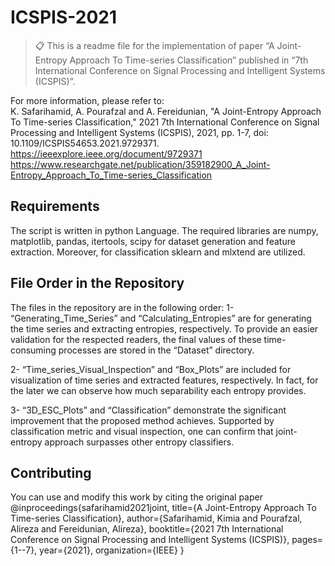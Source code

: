 # ICSPIS-2021
>📋  This is a readme file for the implementation of paper “A Joint-Entropy Approach To Time-series Classification” published in “7th International Conference on Signal Processing and Intelligent Systems (ICSPIS)”. 

For more information, please refer to:  
K. Safarihamid, A. Pourafzal and A. Fereidunian, "A Joint-Entropy Approach To Time-series Classification," 2021 7th International Conference on Signal Processing and Intelligent Systems (ICSPIS), 2021, pp. 1-7, doi: 10.1109/ICSPIS54653.2021.9729371.
https://ieeexplore.ieee.org/document/9729371
https://www.researchgate.net/publication/359182900_A_Joint-Entropy_Approach_To_Time-series_Classification


## Requirements

The script is written in python Language. 
The required libraries are numpy, matplotlib, pandas, itertools, scipy for dataset generation and feature extraction.
Moreover, for classification sklearn and mlxtend are utilized. 

## File Order in the Repository 

The files in the repository are in the following order: 
1- “Generating_Time_Series” and “Calculating_Entropies” are for generating the time series and extracting entropies, respectively. 
To provide an easier validation for the respected readers, the final values of these time-consuming processes are stored in the “Dataset” directory. 

2- “Time_series_Visual_Inspection” and “Box_Plots” are included for visualization of time series and extracted features, respectively. 
In fact, for the later we can observe how much separability each entropy provides.

3- “3D_ESC_Plots” and “Classification” demonstrate the significant improvement that the proposed method achieves. 
Supported by classification metric and visual inspection, one can confirm that joint-entropy approach surpasses other entropy classifiers. 


## Contributing

You can use and modify this work by citing the original paper
@inproceedings{safarihamid2021joint,
  title={A Joint-Entropy Approach To Time-series Classification},
  author={Safarihamid, Kimia and Pourafzal, Alireza and Fereidunian, Alireza},
  booktitle={2021 7th International Conference on Signal Processing and Intelligent Systems (ICSPIS)},
  pages={1--7},
  year={2021},
  organization={IEEE}
} 
